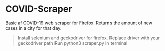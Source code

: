 # COVID-Scraper
Basic af COVID-19 web scraper for Firefox. Returns the amount of new cases in a city for that day.

> Install selenium and geckodriver for firefox.
> Replace driver with your geckodriver path
> Run python3 scraper.py in terminal
